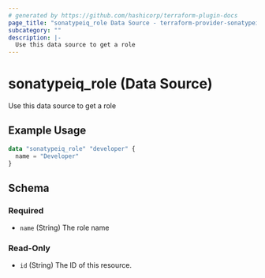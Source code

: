 ```yaml
---
# generated by https://github.com/hashicorp/terraform-plugin-docs
page_title: "sonatypeiq_role Data Source - terraform-provider-sonatypeiq"
subcategory: ""
description: |-
  Use this data source to get a role
---
```


# sonatypeiq_role (Data Source)

Use this data source to get a role

## Example Usage

```terraform
data "sonatypeiq_role" "developer" {
  name = "Developer"
}
```

<!-- schema generated by tfplugindocs -->
## Schema

### Required

- `name` (String) The role name

### Read-Only

- `id` (String) The ID of this resource.
